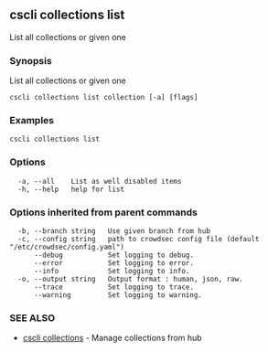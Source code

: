 ## cscli collections list

List all collections or given one

### Synopsis

List all collections or given one

```
cscli collections list collection [-a] [flags]
```

### Examples

```
cscli collections list
```

### Options

```
  -a, --all    List as well disabled items
  -h, --help   help for list
```

### Options inherited from parent commands

```
  -b, --branch string   Use given branch from hub
  -c, --config string   path to crowdsec config file (default "/etc/crowdsec/config.yaml")
      --debug           Set logging to debug.
      --error           Set logging to error.
      --info            Set logging to info.
  -o, --output string   Output format : human, json, raw.
      --trace           Set logging to trace.
      --warning         Set logging to warning.
```

### SEE ALSO

* [cscli collections](cscli_collections.md)	 - Manage collections from hub


